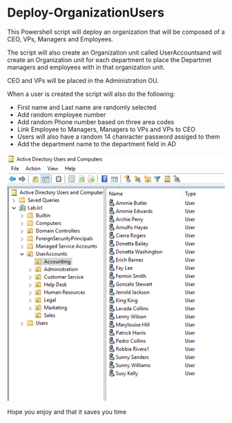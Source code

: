 # Deploy-OrganizationUsers

This Powershell script will deploy an organization that will be composed of a CEO, VPs, Managers and Employees.


The script will also create an Organization unit called UserAccountsand will create an Organization unit for each department to place the Departmet managers and employees with in that organization unit.

CEO and VPs will be placed in the Administration OU.

When a user is created the script will also do the following:
* First name and Last name are randomly selected
* Add random employee number
* Add random Phone number based on three area codes
* Link Employee to Managers, Managers to VPs and VPs to CEO
* Users will also have a random 14 chanracter password assiged to them
* Add the department name to the department field in AD

<p align="center">
  <img src="images/AD Structure.png">
</p>


Hope you enjoy and that it saves you time
